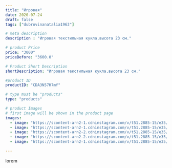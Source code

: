 ```yaml
---
title: "Игровая"
date: 2020-07-24
draft: false
tags: ["dubrovinanatalia1963"]

# meta description
description : "Игровая текстильная кукла,высота 23 см."

# product Price
price: "3000"
priceBefore: "3600.0"

# Product Short Description
shortDescription: "Игровая текстильная кукла,высота 23 см."

#product ID
productID: "CDA3N57H7mf"

# type must be "products"
type: "products"

# product Images
# first image will be shown in the product page
images:
  - image: "https://scontent-arn2-1.cdninstagram.com/v/t51.2885-15/e35/109203005_691268944757385_6019784063850741112_n.jpg?_nc_ht=scontent-arn2-1.cdninstagram.com&_nc_cat=109&_nc_ohc=OkVuD8ewhhUAX9p_aSE&se=7&tp=1&oh=79e149139f18a889bef832292cdc766a&oe=606065AD&ig_cache_key=MjM2MDEyOTA0OTc3ODQwNjk2Mg%3D%3D.2"
  - image: "https://scontent-arn2-1.cdninstagram.com/v/t51.2885-15/e35/116225469_648589522448018_5747018270426804918_n.jpg?_nc_ht=scontent-arn2-1.cdninstagram.com&_nc_cat=102&_nc_ohc=csDXuMuzin0AX9zlrKE&se=7&tp=1&oh=a9ad9602777b599ba62a886c34c655ea&oe=605DCCEA&ig_cache_key=MjM2MDEyOTA0OTgwMzU2MjU3Ng%3D%3D.2"
  - image: "https://scontent-arn2-2.cdninstagram.com/v/t51.2885-15/e35/114087983_236640213973716_8548737077361511471_n.jpg?_nc_ht=scontent-arn2-2.cdninstagram.com&_nc_cat=100&_nc_ohc=j7yYy30ZlSEAX_5nn_c&se=7&tp=1&oh=1f04d778722cdefd46b3c52f3b216fa3&oe=606004E6&ig_cache_key=MjM2MDEyOTA0OTc4Njc2MTc4Mg%3D%3D.2"
  - image: "https://scontent-arn2-2.cdninstagram.com/v/t51.2885-15/e35/110052934_154125702948416_8639919209438730398_n.jpg?_nc_ht=scontent-arn2-2.cdninstagram.com&_nc_cat=108&_nc_ohc=zotqD7hPDjcAX94ymXW&se=7&tp=1&oh=cf1703fb179a1d87bb4ea4c3bf3d52e4&oe=605DEFC7&ig_cache_key=MjM2MDEyOTA0OTgxMTgwNDI0Mg%3D%3D.2"
  - image: "https://scontent-arn2-1.cdninstagram.com/v/t51.2885-15/e35/110463968_158442189145398_2158623058437279530_n.jpg?_nc_ht=scontent-arn2-1.cdninstagram.com&_nc_cat=106&_nc_ohc=Om0DYimqo8kAX_KchZJ&se=7&tp=1&oh=fa2290c676c200d2cc646b10be06deda&oe=6060AD73&ig_cache_key=MjM2MDEyOTA0OTc5NTIyMzEzMA%3D%3D.2"

---
```

lorem
